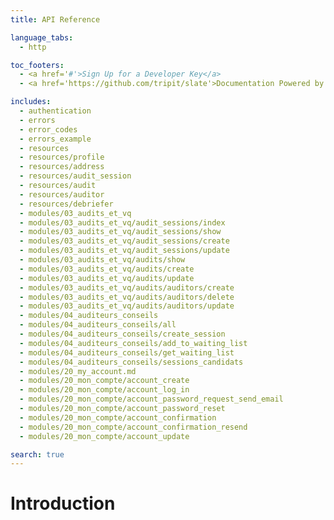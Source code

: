 ```yaml
---
title: API Reference

language_tabs:
  - http

toc_footers:
  - <a href='#'>Sign Up for a Developer Key</a>
  - <a href='https://github.com/tripit/slate'>Documentation Powered by Slate</a>

includes:
  - authentication
  - errors
  - error_codes
  - errors_example
  - resources
  - resources/profile
  - resources/address
  - resources/audit_session
  - resources/audit
  - resources/auditor
  - resources/debriefer
  - modules/03_audits_et_vq
  - modules/03_audits_et_vq/audit_sessions/index
  - modules/03_audits_et_vq/audit_sessions/show
  - modules/03_audits_et_vq/audit_sessions/create
  - modules/03_audits_et_vq/audit_sessions/update
  - modules/03_audits_et_vq/audits/show
  - modules/03_audits_et_vq/audits/create
  - modules/03_audits_et_vq/audits/update
  - modules/03_audits_et_vq/audits/auditors/create
  - modules/03_audits_et_vq/audits/auditors/delete
  - modules/03_audits_et_vq/audits/auditors/update
  - modules/04_auditeurs_conseils
  - modules/04_auditeurs_conseils/all
  - modules/04_auditeurs_conseils/create_session
  - modules/04_auditeurs_conseils/add_to_waiting_list
  - modules/04_auditeurs_conseils/get_waiting_list
  - modules/04_auditeurs_conseils/sessions_candidats
  - modules/20_my_account.md
  - modules/20_mon_compte/account_create
  - modules/20_mon_compte/account_log_in
  - modules/20_mon_compte/account_password_request_send_email
  - modules/20_mon_compte/account_password_reset
  - modules/20_mon_compte/account_confirmation
  - modules/20_mon_compte/account_confirmation_resend
  - modules/20_mon_compte/account_update

search: true
---
```


# Introduction
